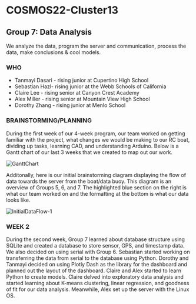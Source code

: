 # COSMOS22-Cluster13

## Group 7: Data Analysis
We analyze the data, program the server and communication, process the data, make conclusions & cool models.

### WHO
* Tanmayi Dasari - rising junior at Cupertino High School
* Sebastian Hazl- rising junior at the Webb Schools of California
* Claire Lee - rising senior at Canyon Crest Academy
* Alex Miller - rising senior at Mountain View High School
* Dorothy Zhang - rising junior at Menlo School 



### BRAINSTORMING/PLANNING
During the first week of our 4-week program, our team worked on getting familiar with the project, what changes we would be making to our RC boat, dividing up tasks, learning CAD, and understanding Arduino. Below is a Gantt chart of our last 3 weeks that we created to map out our work. 

![GanttChart](https://user-images.githubusercontent.com/69954364/182426163-c05a0b1f-ace4-4735-a91f-ec857aa3c06a.png)

Additonally, here is our initial brainstorming diagram displaying the flow of data towards the server from the boat/data buoy. This diagram is an overview of Groups 5, 6, and 7. The highlighted blue section on the right is what our team worked on and the formatting at the bottom is what our data looks like.

![InitialDataFlow-1](https://user-images.githubusercontent.com/69954364/182431420-dfefae5f-bd22-47db-9a69-b4e65ec98f1d.jpg)

### WEEK 2

During the second week, Group 7 learned about database structure using SQLite and created a database to store sensor, GPS, and timestamp data. We also decided on using serial with Group 6. Sebastian started working on transferring the data from serial to the database using Python. Dorothy and Tanmayi decided on using Plotly Dash as the library for the dashboard and planned out the layout of the dashboard. Claire and Alex started to learn Python to create models. Claire delved into exploratory data analysis and started learning about K-means clustering, linear regression, and goodness of fit for our data analysis. Meanwhile, Alex set up the server with the Linux OS.
